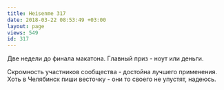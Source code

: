 ```yaml
---
title: Heisenme 317
date: 2018-03-22 08:53:49 +03:00
layout: page
views: 549
id: 317
---
```


Две недели до финала макатона. Главный приз - ноут или деньги.

Скромность участников сообщества - достойна лучшего применения. Хоть в Челябинск пиши весточку - они то своего не упустят, надеюсь.


